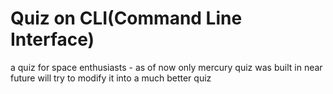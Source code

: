 # Quiz on CLI(Command Line Interface)
 
a quiz for space enthusiasts - as of now only mercury quiz was built in near future will try to modify it into a much better quiz
